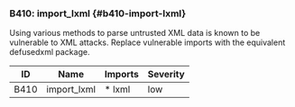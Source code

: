 ### B410: import_lxml {#b410-import-lxml}

Using various methods to parse untrusted XML data is known to be vulnerable to
XML attacks. Replace vulnerable imports with the equivalent defusedxml package.

|  ID  |    Name     | Imports | Severity |
|------|-------------|---------|----------|
| B410 | import_lxml | * lxml  | low      |

